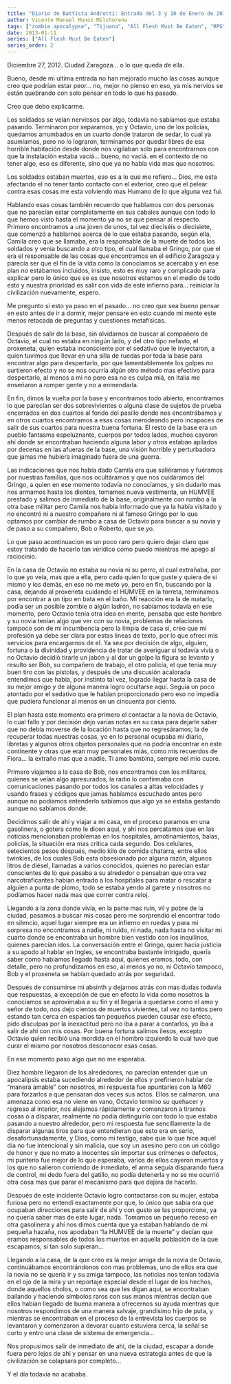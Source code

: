 ```yaml
---
title: "Diario de Battista Andretti: Entrada del 3 y 10 de Enero de 2013. (All Flesh Must Be Eaten)"
author: Vicente Manuel Munoz Milchorena
tags: ["zombie apocalypse", "Tijuana", "All Flesh Must Be Eaten", "RPG", "chronicle", "español"]
date: 2013-01-11
series: ["All Flesh Must Be Eaten"]
series_order: 2
---
```


Diciembre 27, 2012.
Ciudad Zaragoza... o lo que queda de ella.

Bueno, desde mi ultima entrada no han mejorado mucho las cosas aunque creo que podrían estar peor... no, mejor no pienso en eso, ya mis nervios se están quebrando con solo pensar en todo lo que ha pasado.

Creo que debo explicarme.

Los soldados se veían nerviosos por algo, todavía no sabíamos que estaba pasando. Terminaron por separarnos, yo y Octavio, uno de los policías, quedamos arrumbados en un cuarto donde trataron de sedar, lo cual ya asumíamos, pero no lo lograron, terminamos por quedar libres de esa horrible habitación desde donde nos vigilaban solo para encontrarnos con que la instalación estaba vaciá... bueno, no vaciá. en el contexto de no tener algo, eso es diferente, sino que ya no había vida mas que nosotros.

Los soldados estaban muertos, eso es a lo que me refiero... Dios, me esta afectando el no tener tanto contacto con el exterior, creo que el pelear contra esas cosas me esta volviendo mas Humano de lo que alguna vez fui.

Hablando esas cosas también recuerdo que hablamos con dos personas que no parecían estar completamente en sus cabales aunque con todo lo que hemos visto hasta el momento ya no se que pensar al respecto. Primero encontramos a una joven de unos, tal vez dieciséis o diecisiete, que comenzó a hablarnos acerca de lo que estaba pasando, según ella, Camila creo que se llamaba, era la responsable de la muerte de todos los soldados y venia buscando a otro tipo, el cual llamaba el Gringo, por que el era el responsable de las cosas que encontramos en el edificio Zaragoza y parecía ser que el fin de la vida como la conocíamos se acercaba y en ese plan no estábamos incluidos, insisto, esto es muy raro y complicado para explicar pero lo único que se es que nosotros estamos en el medio de todo esto y nuestra prioridad es salir con vida de este infierno para... reiniciar la civilización nuevamente, espero.

Me pregunto si esto ya paso en el pasado... no creo que sea bueno pensar en esto antes de ir a dormir, mejor pensare en esto cuando mi mente este menos retacada de preguntas y cuestiones metafísicas.

Después de salir de la base, sin olvidarnos de buscar al compañero de Octavio, el cual no estaba en ningún lado, y del otro tipo nefasto, el proxeneta, quien estaba inconsciente por el sedativo que le inyectaron, a quien tuvimos que llevar en una silla de ruedas por toda la base para encontrar algo para despertarlo, por que lamentablemente los golpes no surtieron efecto y no se nos ocurría algún otro método mas efectivo para despertarlo, al menos a mi no pero esa no es culpa miá, en Italia me enseñaron a romper gente y no a enmendarla.

En fin, dimos la vuelta por la base y encontramos todo abierto, encontramos lo que parecían ser dos sobrevivientes o alguna clase de sujetos de prueba encerrados en dos cuartos al fondo del pasillo donde nos encontrábamos y en otros cuartos encontramos a esas cosas merodeando pero incapaces de salir de sus cuartos para nuestra buena fortuna. El resto de la base era un pueblo fantasma espeluznante, cuerpos por todos lados, muchos cayeron ahí donde se encontraban haciendo alguna labor y otros estaban apilados por decenas en las afueras de la base, una visión horrible y perturbadora que jamas me hubiera imaginado fuera de una guerra.

Las indicaciones que nos había dado Camila era que saliéramos y fuéramos por nuestras familias, que nos ocultáramos y que nos cuidáramos del Gringo, a quien en ese momento todavía no conocíamos, y sin dudarlo mas nos armamos hasta los dientes, tomamos nueva vestimenta, un HUMVEE prestado y salimos de inmediato de la base, originalmente con rumbo a la otra base militar pero Camila nos había informado que ya la había visitado y no encontró ni a nuestro compañero ni al famoso Gringo por lo que optamos por cambiar de rumbo a casa de Octavio para buscar a su novia y de paso a su compañero, Bob o Roberto, que se yo.

Lo que paso acontinuacion es un poco raro pero quiero dejar claro que estoy tratando de hacerlo tan verídico como puedo mientras me apego al raciocinio.

En la casa de Octavio no estaba su novia ni su perro, al cual extrañaba, por lo que yo veía, mas que a ella, pero cada quien lo que guste y quiera de si mismo y los demás, en eso no me meto yo, pero en fin, buscando por la casa, dejando al proxeneta cuidando el HUMVEE en la torreta, terminamos por encontrar a un tipo en bata en el baño. Mi reacción era la de matarlo, podía ser un posible zombie o algún ladrón, no sabíamos todavía en ese momento, pero Octavio tenia otra idea en mente, pensaba que este hombre y su novia tenían algo que ver con su novia, problemas de relaciones tampoco son de mi incumbencia pero la limpia de casa si, creo que mi profesión ya debe ser clara por estas lineas de texto, por lo que ofrecí mis servicios para encargarnos de el. Ya sea por decisión de algo, alguien, fortuna o la divinidad y providencia de tratar de averiguar si todavía vivía o no Octavio decidió tirarle un jabón y al dar un golpe la figura se levanto y resulto ser Bob, su compañero de trabajo, el otro policía, el que tenia muy buen tiro con las pistolas, y después de una discusión acalorada entendimos que había, por instinto tal vez, logrado llegar hasta la casa de su mejor amigo y de alguna manera logro ocultarse aquí. Seguía un poco atontado por el sedativo que le habían proporcionado pero eso no impedía que pudiera funcionar al menos en un cincuenta por ciento.

El plan hasta este momento era primero el contactar a la novia de Octavio, lo cual fallo y por decisión dejo varias notas en su casa para dejarle saber que no debía moverse de la locación hasta que no regresáramos; la de recuperar todas nuestras cosas, yo en lo personal ocupaba mi diario, libretas y algunos otros objetos personales que no podría encontrar en este continente y otras que eran muy personales miás, como mis recuerdos de Fiora... la extraño mas que a nadie. Ti amo bambina, sempre nel mio cuore.

Primero viajamos a la casa de Bob, nos encontramos con los militares, quienes se veían algo apresurados, la radio lo confirmaba con comunicaciones pasando por todos los canales a altas velocidades y usando frases y códigos que jamas habíamos escuchado antes pero aunque no podíamos entenderlo sabíamos que algo ya se estaba gestando aunque no sabíamos donde.

Decidimos salir de ahí y viajar a mi casa, en el proceso paramos en una gasolinera, o gotera como le dicen aquí, y ahí nos percatamos que en las noticias mencionaban problemas en los hospitales, amotinamientos, balas, policías, la situación era mas critica cada segundo. Dos celulares, setecientos pesos después, medio kilo de comida chatarra, entre ellos twinkies, de los cuales Bob esta obsesionado por alguna razón, algunos litros de diésel, llamadas a varios conocidos, quienes no parecían estar conscientes de lo que pasaba a su alrededor o pensaban que otra vez narcotraficantes habían entrado a los hospitales para matar o rescatar a alguien a punta de plomo, todo se estaba yendo al garete y nosotros no podíamos hacer nada mas que correr contra reloj.

Llegando a la zona donde vivía, en la parte mas ruin, vil y pobre de la ciudad, pasamos a buscar mis cosas pero me sorprendió el encontrar todo en silencio, aquel lugar siempre era un infierno en ruedas y para mi sorpresa no encontramos a nadie, ni ruido, ni nada, nada hasta no visitar mi cuarto donde se encontraba un hombre bien vestido con los inquilinos, quienes parecían idos. La conversación entre el Gringo, quien hacia justicia a su apodo al hablar en Ingles, se encontraba bastante intrigado, quería saber como habíamos llegado hasta aquí, quienes eramos, todo, con detalle, pero no profundizamos en eso, al menos yo no, ni Octavio tampoco, Bob y el proxeneta se habían quedado atrás por seguridad.

Después de consumirse mi absinth y dejarnos atrás con mas dudas todavía que respuestas, a excepción de que en efecto la vida como nosotros la conocíamos se aproximaba a su fin y el llegaría a quedarse como el amo y señor de todo, nos dejo cientos de muertos vivientes, tal vez no tantos pero estando tan cerca en espacios tan pequeños pueden causar ese efecto, pido disculpas por la inexactitud pero no iba a parar a contarlos, yo iba a salir de ahí con mis cosas. Por buena fortuna salimos ilesos, excepto Octavio quien recibió una mordida en el hombro izquierdo la cual tuvo que curar el mismo por nosotros desconocer esas cosas.

En ese momento paso algo que no me esperaba.

Diez hombre llegaron de los alrededores, no parecían entender que un apocalipsis estaba sucediendo alrededor de ellos y prefirieron hablar de “manera amable” con nosotros, mi respuesta fue apuntarles con la M60 para forzarlos a que pensaran dos veces sus actos. Ellos se calmaron, una amenaza como esa no viene en vano, Octavio termino su quehacer y regreso al interior, nos alejamos rápidamente y comenzaron a tirarnos cosas o a disparar, realmente no podía distinguirlo con todo lo que estaba pasando a nuestro alrededor, pero mi respuesta fue sencillamente la de disparar algunas tiros para que entendieran que esto era en serio, desafortunadamente, y Dios, como mi testigo, sabe que lo que hice aquel día no fue intencional y sin malicia, que soy un asesino pero con un código de honor y que no mato a inocentes sin importar sus crímenes o defectos, mi puntería fue mejor de lo que esperaba, varios de ellos cayeron muertos y los que no salieron corriendo de inmediato, el arma seguía disparando fuera de control, mi dedo fuera del gatillo, no podía detenerla y no se me ocurrió otra cosa mas que parar el mecanismo para que dejara de hacerlo.

Después de este incidente Octavio logro contactarse con su mujer, estaba furiosa pero no entendí exactamente por que, lo único que sabia era que ocupaban direcciones para salir de ahí y con gusto se las proporcione, ya no quería saber mas de este lugar, nada. Tomamos un pequeño receso en otra gasolinera y ahí nos dimos cuenta que ya estaban hablando de mi pequeña hazaña, nos apodaban “la HUMVEE de la muerte” y decían que eramos responsables de todos los muertos en aquella población de la que escapamos, si tan solo supieran...

Llegando a la casa, de la que creo es la mejor amiga de la novia de Octavio, continuábamos encontrándonos con mas problemas, uno de ellos era que la novia no se quería ir y su amiga tampoco, las noticias nos tenían todavía en el ojo de la mira y un reportaje especial desde el lugar de los hechos, donde aquellos cholos, o como sea que les digan aquí, se encontraban bailando y haciendo símbolos raros con sus manos mientras decían que ellos habían llegado de buena manera a ofrecernos su ayuda mientras que nosotros respondimos de una manera salvaje, grandisimo hijo de puta, y mientras se encontraban en el proceso de la entrevista los cuerpos se levantaron y comenzaron a devorar cuanto estuviera cerca, la señal se corto y entro una clase de sistema de emergencia...

Nos propusimos salir de inmediato de ahí, de la ciudad, escapar a donde fuera pero lejos de ahí y pensar en una nueva estrategia antes de que la civilización se colapsara por completo...

Y el día todavía no acababa.

